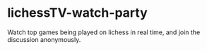 # lichessTV-watch-party
Watch top games being played on lichess in real time, and join the discussion anonymously.
